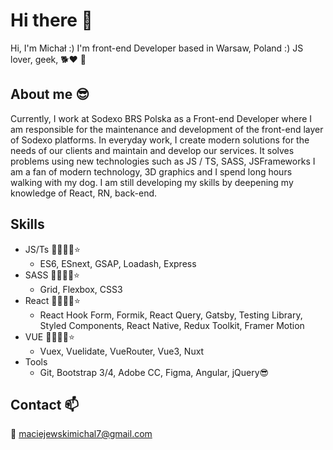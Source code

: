 # Hi there 👋
Hi, I'm Michał :) I'm front-end Developer based in Warsaw, Poland :) JS lover, geek, 🐕❤ 🤣

## About me 😎
Currently, I work at Sodexo BRS Polska as a Front-end Developer where I am responsible for the maintenance and development of the front-end layer of Sodexo platforms.
In everyday work, I create modern solutions for the needs of our clients and maintain and develop our services.
It solves problems using new technologies such as JS / TS, SASS, JSFrameworks
I am a fan of modern technology, 3D graphics and I spend long hours walking with my dog.
I am still developing my skills by deepening my knowledge of React, RN, back-end.

## Skills
- JS/Ts 🌟🌟🌟🌟⭐
  - ES6, ESnext, GSAP, Loadash, Express
- SASS 🌟🌟🌟🌟⭐
  - Grid, Flexbox, CSS3
- React 🌟🌟🌟🌟⭐
  - React Hook Form, Formik, React Query, Gatsby, Testing Library, Styled Components, React Native, Redux Toolkit, Framer Motion
- VUE 🌟🌟🌟🌟⭐
  - Vuex, Vuelidate, VueRouter, Vue3, Nuxt
- Tools
  - Git, Bootstrap 3/4, Adobe CC, Figma, Angular, jQuery😎


## Contact 📫

📧 maciejewskimichal7@gmail.com

<!--
**maciejka7/maciejka7** is a ✨ _special_ ✨ repository because its `README.md` (this file) appears on your GitHub profile.

Here are some ideas to get you started:

- 🔭 I’m currently working on ...
- 🌱 I’m currently learning ...
- 👯 I’m looking to collaborate on ...
- 🤔 I’m looking for help with ...
- 💬 Ask me about ...
- 📫 How to reach me: ...
- 😄 Pronouns: ...
- ⚡ Fun fact: ...
-->
